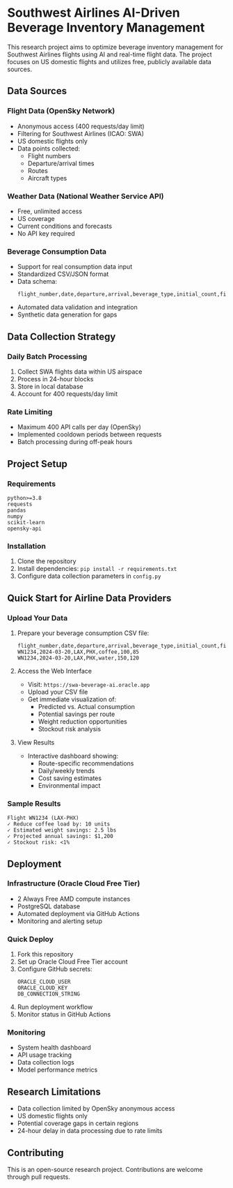 # Southwest Airlines AI-Driven Beverage Inventory Management

This research project aims to optimize beverage inventory management for Southwest Airlines flights using AI and real-time flight data. The project focuses on US domestic flights and utilizes free, publicly available data sources.

## Data Sources

### Flight Data (OpenSky Network)
- Anonymous access (400 requests/day limit)
- Filtering for Southwest Airlines (ICAO: SWA)
- US domestic flights only
- Data points collected:
  - Flight numbers
  - Departure/arrival times
  - Routes
  - Aircraft types

### Weather Data (National Weather Service API)
- Free, unlimited access
- US coverage
- Current conditions and forecasts
- No API key required

### Beverage Consumption Data
- Support for real consumption data input
- Standardized CSV/JSON format
- Data schema:
  ```
  flight_number,date,departure,arrival,beverage_type,initial_count,final_count
  ```
- Automated data validation and integration
- Synthetic data generation for gaps

## Data Collection Strategy

### Daily Batch Processing
1. Collect SWA flights data within US airspace
2. Process in 24-hour blocks
3. Store in local database
4. Account for 400 requests/day limit

### Rate Limiting
- Maximum 400 API calls per day (OpenSky)
- Implemented cooldown periods between requests
- Batch processing during off-peak hours

## Project Setup

### Requirements
```
python>=3.8
requests
pandas
numpy
scikit-learn
opensky-api
```

### Installation
1. Clone the repository
2. Install dependencies: `pip install -r requirements.txt`
3. Configure data collection parameters in `config.py`

## Quick Start for Airline Data Providers

### Upload Your Data
1. Prepare your beverage consumption CSV file:
   ```
   flight_number,date,departure,arrival,beverage_type,initial_count,final_count
   WN1234,2024-03-20,LAX,PHX,coffee,100,85
   WN1234,2024-03-20,LAX,PHX,water,150,120
   ```

2. Access the Web Interface
   - Visit: `https://swa-beverage-ai.oracle.app`
   - Upload your CSV file
   - Get immediate visualization of:
     - Predicted vs. Actual consumption
     - Potential savings per route
     - Weight reduction opportunities
     - Stockout risk analysis

3. View Results
   - Interactive dashboard showing:
     - Route-specific recommendations
     - Daily/weekly trends
     - Cost saving estimates
     - Environmental impact

### Sample Results
```
Flight WN1234 (LAX-PHX)
✓ Reduce coffee load by: 10 units
✓ Estimated weight savings: 2.5 lbs
✓ Projected annual savings: $1,200
✓ Stockout risk: <1%
```

## Deployment

### Infrastructure (Oracle Cloud Free Tier)
- 2 Always Free AMD compute instances
- PostgreSQL database
- Automated deployment via GitHub Actions
- Monitoring and alerting setup

### Quick Deploy
1. Fork this repository
2. Set up Oracle Cloud Free Tier account
3. Configure GitHub secrets:
   ```
   ORACLE_CLOUD_USER
   ORACLE_CLOUD_KEY
   DB_CONNECTION_STRING
   ```
4. Run deployment workflow
5. Monitor status in GitHub Actions

### Monitoring
- System health dashboard
- API usage tracking
- Data collection logs
- Model performance metrics

## Research Limitations
- Data collection limited by OpenSky anonymous access
- US domestic flights only
- Potential coverage gaps in certain regions
- 24-hour delay in data processing due to rate limits

## Contributing
This is an open-source research project. Contributions are welcome through pull requests. 